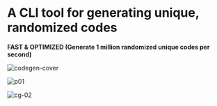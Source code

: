 # A CLI tool for generating unique, randomized codes

**FAST & OPTIMIZED (Generate 1 million randomized unique codes per second)**
<p align="center">
  
  ![codegen-cover](https://github.com/jamalkaksouri/code-generation/assets/12379287/d234fe80-d94b-42e2-81c5-316d90596133)

![p01](https://github.com/jamalkaksouri/code-generation/assets/12379287/9ec77a70-90ca-47dd-be86-f2bbc1bfb340)

![cg-02](https://github.com/jamalkaksouri/code-generation/assets/12379287/55f67cec-6527-4536-bd5b-d8d7dbf042a8)

</p>







